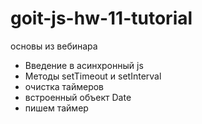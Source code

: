 # goit-js-hw-11-tutorial

основы из вебинара

- Введение в асинхронный js
- Методы setTimeout и setInterval
- очистка таймеров
- встроенный объект Date
- пишем таймер
